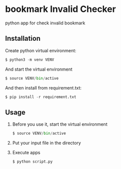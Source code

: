 # bookmark Invalid Checker

python app for check invalid bookmark 

## Installation

Create python virtual environment:

```python
$ python3 -m venv VENV
```

And start the virtual environment

```python
$ source VENV/bin/active
```

And then install from requirement.txt:

```python
$ pip install -r requirement.txt
```


## Usage

1. Before you use it, start the virtual environment

   ```python
   $ source VENV/bin/active
   ```

2. Put your input file in the directory

3. Execute apps

   ```python
   $ python script.py
   ```

